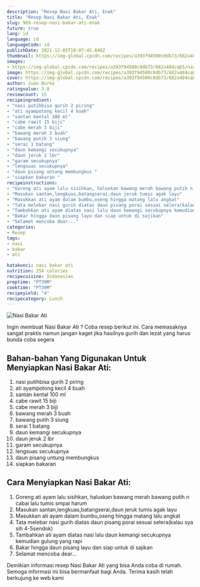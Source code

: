 ```yaml
---
description: "Resep Nasi Bakar Ati, Enak"
title: "Resep Nasi Bakar Ati, Enak"
slug: 969-resep-nasi-bakar-ati-enak
future: true
lang: id
language: id
languageCode: id
publishDate: 2021-12-05T18:07:45.846Z 
thumbnail: https://img-global.cpcdn.com/recipes/a393f94500c0db73/682x484cq65/nasi-bakar-ati-foto-resep-utama.png
images:
- https://img-global.cpcdn.com/recipes/a393f94500c0db73/682x484cq65/nasi-bakar-ati-foto-resep-utama.png
image: https://img-global.cpcdn.com/recipes/a393f94500c0db73/682x484cq65/nasi-bakar-ati-foto-resep-utama.png
cover: https://img-global.cpcdn.com/recipes/a393f94500c0db73/682x484cq65/nasi-bakar-ati-foto-resep-utama.png
author: Juan Burke
ratingvalue: 3.8
reviewcount: 15
recipeingredient:
- "nasi putihbisa gurih 2 piring"
- "ati ayampotong kecil 4 buah"
- "santan kental 100 ml"
- "cabe rawit 15 biji"
- "cabe merah 3 biji"
- "bawang merah 3 buah"
- "bawang putih 3 siung"
- "serai 1 batang"
- "daun kemangi secukupnya"
- "daun jeruk 2 lbr"
- "garam secukupnya"
- "lengsuas secukupnya"
- "daun pisang untung membungkus "
- "siapkan bakaran "
recipeinstructions:
- "Goreng ati ayam lalu sisihkan, haluskan bawang merah bawang putih n cabai lalu tumis smpai harum"
- "Masukan santan,lengkuas,batangserai,daun jeruk tumis agak layu"
- "Masukkan ati ayam dalam bumbu,oseng hingga matang lalu angkat"
- "Tata melebar nasi gurih diatas daun pisang porai sesuai selera(kalau sya sih 4-5sendok)"
- "Tambahkan ati ayam diatas nasi lalu daun kemangi secukupnya kemudian gulung yang rapi"
- "Bakar hingga daun pisang layu dan siap untuk di sajikan"
- "Selamat mencoba dear..."
categories:
- Resep
tags:
- nasi
- bakar
- ati

katakunci: nasi bakar ati 
nutrition: 254 calories
recipecuisine: Indonesian
preptime: "PT39M"
cooktime: "PT39M"
recipeyield: "4"
recipecategory: Lunch
---
```



![Nasi Bakar Ati](https://img-global.cpcdn.com/recipes/a393f94500c0db73/682x484cq65/nasi-bakar-ati-foto-resep-utama.png)

Ingin membuat Nasi Bakar Ati ? Coba resep berikut ini. Cara memasaknya sangat praktis namun jangan kaget jika hasilnya gurih dan lezat yang harus bunda coba segera

<!--inarticleads1-->

## Bahan-bahan Yang Digunakan Untuk Menyiapkan Nasi Bakar Ati:

1. nasi putihbisa gurih 2 piring
1. ati ayampotong kecil 4 buah
1. santan kental 100 ml
1. cabe rawit 15 biji
1. cabe merah 3 biji
1. bawang merah 3 buah
1. bawang putih 3 siung
1. serai 1 batang
1. daun kemangi secukupnya
1. daun jeruk 2 lbr
1. garam secukupnya
1. lengsuas secukupnya
1. daun pisang untung membungkus 
1. siapkan bakaran 



<!--inarticleads2-->

## Cara Menyiapkan Nasi Bakar Ati:

1. Goreng ati ayam lalu sisihkan, haluskan bawang merah bawang putih n cabai lalu tumis smpai harum
1. Masukan santan,lengkuas,batangserai,daun jeruk tumis agak layu
1. Masukkan ati ayam dalam bumbu,oseng hingga matang lalu angkat
1. Tata melebar nasi gurih diatas daun pisang porai sesuai selera(kalau sya sih 4-5sendok)
1. Tambahkan ati ayam diatas nasi lalu daun kemangi secukupnya kemudian gulung yang rapi
1. Bakar hingga daun pisang layu dan siap untuk di sajikan
1. Selamat mencoba dear...




Demikian informasi  resep Nasi Bakar Ati   yang bisa Anda coba di rumah. Semoga informasi ini bisa bermanfaat bagi Anda. Terima kasih telah berkujung ke web kami
